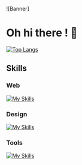 ![Banner]
# Oh hi there ! 👋

[![Top Langs](https://github-readme-stats.vercel.app/api/top-langs/?username=starlingsg1&layout=compact)](https://github.com/starlingsg1)

## Skills

### Web
[![My Skills](https://skillicons.dev/icons?i=php,html,css,js,laravel,react,tailwind,nodejs,nextjs,angular,postgres,prisma)](https://skillicons.dev)

### Design
[![My Skills](https://skillicons.dev/icons?i=figma,xd)](https://skillicons.dev)

### Tools
[![My Skills](https://skillicons.dev/icons?i=docker,github,gitlab)](https://skillicons.dev)
